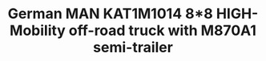 ---
title: "German MAN KAT1M1014 8*8 HIGH-Mobility off-road truck with M870A1 semi-trailer"
price: "TBA" 
desc: "Maketa"
img_path: "/assets/img/UA72125.jpg"
brand: "N/A"
available: false
special_offer: false
new: false
soon: false
cat: "0010000"
subcat: "0013100"
subsubcat: "0N/A"
sifra: "UA72125"
---